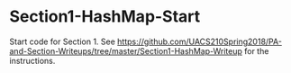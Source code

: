 # Section1-HashMap-Start
Start code for Section 1.  See https://github.com/UACS210Spring2018/PA-and-Section-Writeups/tree/master/Section1-HashMap-Writeup for the instructions.
 
